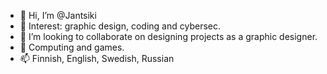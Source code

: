 - 👋  Hi, I’m @Jantsiki
- 👀  Interest: graphic design, coding and cybersec. 
- 🌱  I’m looking to collaborate on designing projects as a graphic designer.
- 💞️  Computing and games.
- 📫  Finnish, English, Swedish, Russian

<!---
Jantsiki/Jantsiki is a ✨ special ✨ repository because its `README.md` (this file) appears on your GitHub profile.
You can click the Preview link to take a look at your changes.
--->
